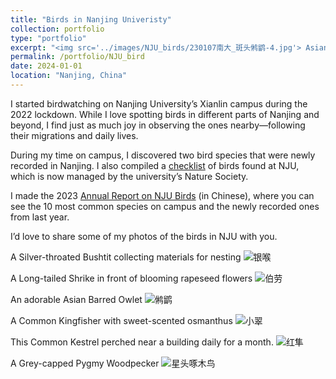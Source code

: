 ```yaml
---
title: "Birds in Nanjing Univeristy"
collection: portfolio
type: "portfolio"
excerpt: "<img src='../images/NJU_birds/230107南大_斑头鸺鹠-4.jpg'> Asian Barred Owlet"
permalink: /portfolio/NJU_bird
date: 2024-01-01
location: "Nanjing, China"
---
```


I started birdwatching on Nanjing University’s Xianlin campus during the 2022 lockdown. While I love spotting birds in different parts of Nanjing and beyond, I find just as much joy in observing the ones nearby—following their migrations and daily lives.

During my time on campus, I discovered two bird species that were newly recorded in Nanjing. I also compiled a [checklist](https://docs.qq.com/sheet/DVkJEekF0TGZSQ2xs?tab=BB08J2) of birds found at NJU, which is now managed by the university’s Nature Society.

I made the 2023 [Annual Report on NJU Birds](https://mp.weixin.qq.com/s/t_BM6Cz-xqwq2nKqQLT4yA) (in Chinese), where you can see the 10 most common species on campus and the newly recorded ones from last year.

I’d love to share some of my photos of the birds in NJU with you. 

A Silver-throated Bushtit collecting materials for nesting
![银喉](../images/NJU_birds/20230304_南大-1.jpg)

A Long-tailed Shrike in front of​ blooming ​rapeseed flowers
![伯劳](../images/NJU_birds/20230325南大棕背伯劳-1.jpg)

An adorable Asian Barred Owlet
![鸺鹠](../images/NJU_birds/230107南大_斑头鸺鹠-4.jpg)

A Common Kingfisher with sweet-scented osmanthus
![小翠](../images/NJU_birds/2310_南大-2548.jpg)

This Common Kestrel perched​ near a building daily ​for a month.
![红隼](../images/NJU_birds/2310_南大红隼-2687.jpg)

A Grey-capped Pygmy Woodpecker
![星头啄木鸟](../images/NJU_birds/2311_南大-3532.jpg)
